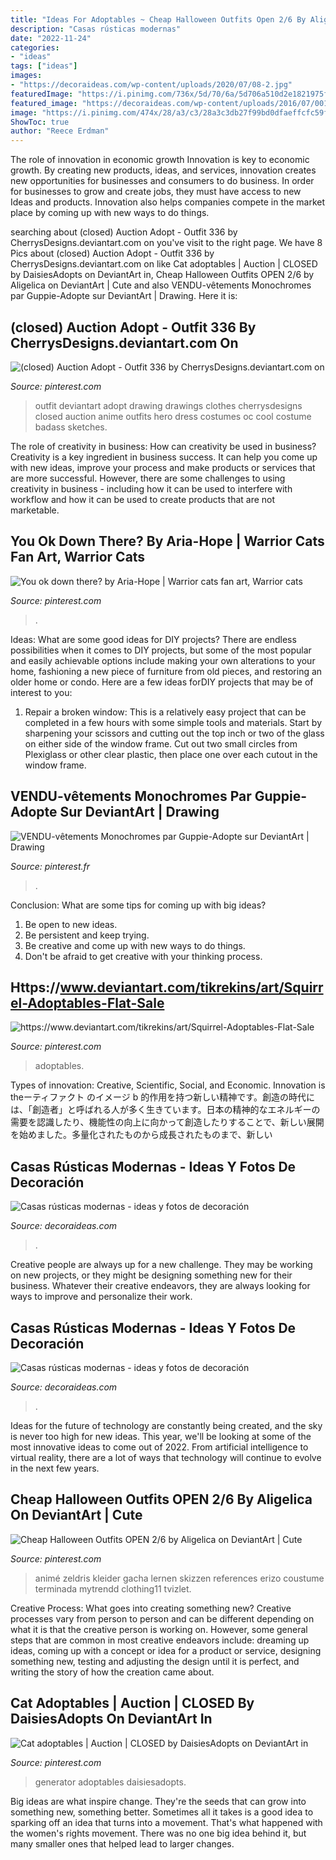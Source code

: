 ```yaml
---
title: "Ideas For Adoptables ~ Cheap Halloween Outfits Open 2/6 By Aligelica On Deviantart"
description: "Casas rústicas modernas"
date: "2022-11-24"
categories:
- "ideas"
tags: ["ideas"]
images:
- "https://decoraideas.com/wp-content/uploads/2020/07/08-2.jpg"
featuredImage: "https://i.pinimg.com/736x/5d/70/6a/5d706a510d2e1821975f3d10e1486500.jpg"
featured_image: "https://decoraideas.com/wp-content/uploads/2016/07/001-60-500x373.jpg"
image: "https://i.pinimg.com/474x/28/a3/c3/28a3c3db27f99bd0dfaeffcfc59f6c85.jpg"
ShowToc: true
author: "Reece Erdman"
---
```



The role of innovation in economic growth
Innovation is key to economic growth. By creating new products, ideas, and services, innovation creates new opportunities for businesses and consumers to do business. In order for businesses to grow and create jobs, they must have access to new Ideas and products. Innovation also helps companies compete in the market place by coming up with new ways to do things.

	

		
searching about (closed) Auction Adopt - Outfit 336 by CherrysDesigns.deviantart.com on you've visit to the right page. We have 8 Pics about (closed) Auction Adopt - Outfit 336 by CherrysDesigns.deviantart.com on like Cat adoptables | Auction | CLOSED by DaisiesAdopts on DeviantArt in, Cheap Halloween Outfits OPEN 2/6 by Aligelica on DeviantArt | Cute and also VENDU-vêtements Monochromes par Guppie-Adopte sur DeviantArt | Drawing. Here it is:
		
    
## (closed) Auction Adopt - Outfit 336 By CherrysDesigns.deviantart.com On

<img loading=lazy src="https://i.pinimg.com/originals/4c/6a/f8/4c6af81a01eafe59628a5c55a4067f1d.jpg" onerror="this.onerror=null;this.src='https://tse3.mm.bing.net/th?id=OIP.Og799_mWib796dsdVXcKsAHaKe&amp;pid=15.1';" alt="(closed) Auction Adopt - Outfit 336 by CherrysDesigns.deviantart.com on">

_Source: pinterest.com_

>outfit deviantart adopt drawing drawings clothes cherrysdesigns closed auction anime outfits hero dress costumes oc cool costume badass sketches. 

	

The role of creativity in business: How can creativity be used in business?
Creativity is a key ingredient in business success. It can help you come up with new ideas, improve your process and make products or services that are more successful. However, there are some challenges to using creativity in business - including how it can be used to interfere with workflow and how it can be used to create products that are not marketable.

    
## You Ok Down There? By Aria-Hope | Warrior Cats Fan Art, Warrior Cats

<img loading=lazy src="https://i.pinimg.com/474x/28/a3/c3/28a3c3db27f99bd0dfaeffcfc59f6c85.jpg" onerror="this.onerror=null;this.src='https://tse2.mm.bing.net/th?id=OIP.TF0MO83ZB1GhJs25Rb9IDgAAAA&amp;pid=15.1';" alt="You ok down there? by Aria-Hope | Warrior cats fan art, Warrior cats">

_Source: pinterest.com_

>. 

	

Ideas: What are some good ideas for DIY projects?
There are endless possibilities when it comes to DIY projects, but some of the most popular and easily achievable options include making your own alterations to your home, fashioning a new piece of furniture from old pieces, and restoring an older home or condo. Here are a few ideas forDIY projects that may be of interest to you: 
1. Repair a broken window: This is a relatively easy project that can be completed in a few hours with some simple tools and materials. Start by sharpening your scissors and cutting out the top inch or two of the glass on either side of the window frame. Cut out two small circles from Plexiglass or other clear plastic, then place one over each cutout in the window frame.

    
## VENDU-vêtements Monochromes Par Guppie-Adopte Sur DeviantArt | Drawing

<img loading=lazy src="https://i.pinimg.com/736x/48/ba/6d/48ba6ddbcccb43fd199ef5c28ef1dab0.jpg" onerror="this.onerror=null;this.src='https://tse2.mm.bing.net/th?id=OIP.tODS5bWK_PxdNslRG0NDrQHaKS&amp;pid=15.1';" alt="VENDU-vêtements Monochromes par Guppie-Adopte sur DeviantArt | Drawing">

_Source: pinterest.fr_

>. 

	

Conclusion: What are some tips for coming up with big ideas?
1. Be open to new ideas.
2. Be persistent and keep trying.
3. Be creative and come up with new ways to do things.
4. Don't be afraid to get creative with your thinking process.

    
## Https://www.deviantart.com/tikrekins/art/Squirrel-Adoptables-Flat-Sale

<img loading=lazy src="https://i.pinimg.com/736x/66/06/c3/6606c3c794a6ffa679b9d9050c247083.jpg" onerror="this.onerror=null;this.src='https://tse4.mm.bing.net/th?id=OIP.a0NhB2rURj3oGSacdR8cvAHaH4&amp;pid=15.1';" alt="https://www.deviantart.com/tikrekins/art/Squirrel-Adoptables-Flat-Sale">

_Source: pinterest.com_

>adoptables. 

	

Types of innovation: Creative, Scientific, Social, and Economic.
Innovation is theーティファクト のイメージ b 的作用を持つ新しい精神です。創造の時代には、「創造者」と呼ばれる人が多く生きています。日本の精神的なエネルギーの需要を認識したり、機能性の向上に向かって創造したりすることで、新しい展開を始めました。多量化されたものから成長されたものまで、新しい

    
## Casas Rústicas Modernas - Ideas Y Fotos De Decoración

<img loading=lazy src="https://decoraideas.com/wp-content/uploads/2016/07/001-60-500x373.jpg" onerror="this.onerror=null;this.src='https://tse4.mm.bing.net/th?id=OIP.GoiEDMXrcRfmWpsI1EHKnwHaFh&amp;pid=15.1';" alt="Casas rústicas modernas - ideas y fotos de decoración">

_Source: decoraideas.com_

>. 

	

Creative people are always up for a new challenge. They may be working on new projects, or they might be designing something new for their business. Whatever their creative endeavors, they are always looking for ways to improve and personalize their work.

    
## Casas Rústicas Modernas - Ideas Y Fotos De Decoración

<img loading=lazy src="https://decoraideas.com/wp-content/uploads/2020/07/08-2.jpg" onerror="this.onerror=null;this.src='https://tse3.mm.bing.net/th?id=OIP.nD0aDd3ZYQLUYs1DB6MdqgHaLH&amp;pid=15.1';" alt="Casas rústicas modernas - ideas y fotos de decoración">

_Source: decoraideas.com_

>. 

	

Ideas for the future of technology are constantly being created, and the sky is never too high for new ideas. This year, we'll be looking at some of the most innovative ideas to come out of 2022. From artificial intelligence to virtual reality, there are a lot of ways that technology will continue to evolve in the next few years.

    
## Cheap Halloween Outfits OPEN 2/6 By Aligelica On DeviantArt | Cute

<img loading=lazy src="https://i.pinimg.com/736x/12/dc/6e/12dc6ed590732a2262cd918f47d12202.jpg" onerror="this.onerror=null;this.src='https://tse4.mm.bing.net/th?id=OIP.83KN77kf30om47D351ARPAHaK2&amp;pid=15.1';" alt="Cheap Halloween Outfits OPEN 2/6 by Aligelica on DeviantArt | Cute">

_Source: pinterest.com_

>animé zeldris kleider gacha lernen skizzen references erizo coustume terminada mytrendd clothing11 tvizlet. 

	

Creative Process: What goes into creating something new?
Creative processes vary from person to person and can be different depending on what it is that the creative person is working on. However, some general steps that are common in most creative endeavors include: dreaming up ideas, coming up with a concept or idea for a product or service, designing something new, testing and adjusting the design until it is perfect, and writing the story of how the creation came about.

    
## Cat Adoptables | Auction | CLOSED By DaisiesAdopts On DeviantArt In

<img loading=lazy src="https://i.pinimg.com/736x/5d/70/6a/5d706a510d2e1821975f3d10e1486500.jpg" onerror="this.onerror=null;this.src='https://tse4.mm.bing.net/th?id=OIP.fmB33ICUjy7Euz9hHb2DuwHaDF&amp;pid=15.1';" alt="Cat adoptables | Auction | CLOSED by DaisiesAdopts on DeviantArt in">

_Source: pinterest.com_

>generator adoptables daisiesadopts. 

	

Big ideas are what inspire change. They're the seeds that can grow into something new, something better. Sometimes all it takes is a good idea to sparking off an idea that turns into a movement. That's what happened with the women's rights movement. There was no one big idea behind it, but many smaller ones that helped lead to larger changes.


